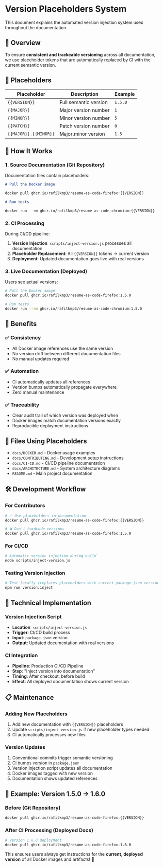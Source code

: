 # Version Placeholders System

This document explains the automated version injection system used throughout the documentation.

## 🎯 Overview

To ensure **consistent and trackeable versioning** across all documentation, we use placeholder tokens that are automatically replaced by CI with the current semantic version.

## 📝 Placeholders

| Placeholder           | Description           | Example |
| --------------------- | --------------------- | ------- |
| `{{VERSION}}`         | Full semantic version | `1.5.0` |
| `{{MAJOR}}`           | Major version number  | `1`     |
| `{{MINOR}}`           | Minor version number  | `5`     |
| `{{PATCH}}`           | Patch version number  | `0`     |
| `{{MAJOR}}.{{MINOR}}` | Major.minor version   | `1.5`   |

## 🔄 How It Works

### 1. Source Documentation (Git Repository)

Documentation files contain placeholders:

```markdown
# Pull the Docker image

docker pull ghcr.io/rafilkmp3/resume-as-code-firefox:{{VERSION}}

# Run tests

docker run --rm ghcr.io/rafilkmp3/resume-as-code-chromium:{{VERSION}}
```

### 2. CI Processing

During CI/CD pipeline:

1. **Version Injection**: `scripts/inject-version.js` processes all documentation
2. **Placeholder Replacement**: All `{{VERSION}}` tokens → current version
3. **Deployment**: Updated documentation goes live with real versions

### 3. Live Documentation (Deployed)

Users see actual versions:

```bash
# Pull the Docker image
docker pull ghcr.io/rafilkmp3/resume-as-code-firefox:1.5.0

# Run tests
docker run --rm ghcr.io/rafilkmp3/resume-as-code-chromium:1.5.0
```

## 🎨 Benefits

### ✅ **Consistency**

- All Docker image references use the same version
- No version drift between different documentation files
- No manual updates required

### ✅ **Automation**

- CI automatically updates all references
- Version bumps automatically propagate everywhere
- Zero manual maintenance

### ✅ **Traceability**

- Clear audit trail of which version was deployed when
- Docker images match documentation versions exactly
- Reproducible deployment instructions

## 📂 Files Using Placeholders

- `docs/DOCKER.md` - Docker usage examples
- `docs/CONTRIBUTING.md` - Development setup instructions
- `docs/CI-CD.md` - CI/CD pipeline documentation
- `docs/ARCHITECTURE.md` - System architecture diagrams
- `README.md` - Main project documentation

## 🛠️ Development Workflow

### For Contributors

```bash
# ✅ Use placeholders in documentation
docker pull ghcr.io/rafilkmp3/resume-as-code-firefox:{{VERSION}}

# ❌ Don't hardcode versions
docker pull ghcr.io/rafilkmp3/resume-as-code-firefox:1.5.0
```

### For CI/CD

```bash
# Automatic version injection during build
node scripts/inject-version.js
```

### Testing Version Injection

```bash
# Test locally (replaces placeholders with current package.json version)
npm run version:inject
```

## 🔧 Technical Implementation

### Version Injection Script

- **Location**: `scripts/inject-version.js`
- **Trigger**: CI/CD build process
- **Input**: `package.json` version
- **Output**: Updated documentation with real versions

### CI Integration

- **Pipeline**: Production CI/CD Pipeline
- **Step**: "Inject version into documentation"
- **Timing**: After checkout, before build
- **Effect**: All deployed documentation shows current version

## 📋 Maintenance

### Adding New Placeholders

1. Add new documentation with `{{VERSION}}` placeholders
2. Update `scripts/inject-version.js` if new placeholder types needed
3. CI automatically processes new files

### Version Updates

1. Conventional commits trigger semantic versioning
2. CI bumps version in `package.json`
3. Version injection script updates all documentation
4. Docker images tagged with new version
5. Documentation shows updated references

## 🎯 Example: Version 1.5.0 → 1.6.0

### Before (Git Repository)

```markdown
docker pull ghcr.io/rafilkmp3/resume-as-code-firefox:{{VERSION}}
```

### After CI Processing (Deployed Docs)

```bash
# Version 1.6.0 deployment
docker pull ghcr.io/rafilkmp3/resume-as-code-firefox:1.6.0
```

This ensures users always get instructions for the **current, deployed version** of all Docker images and artifacts! 🎉
